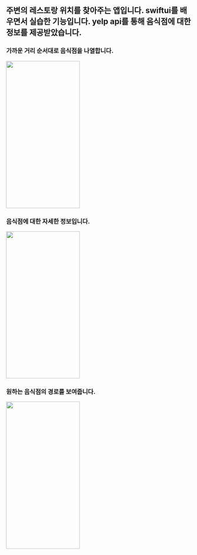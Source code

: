 ## 주변의 레스토랑 위치를 찾아주는 앱입니다. swiftui를 배우면서 실습한 기능입니다. yelp api를 통해 음식점에 대한 정보를 제공받았습니다. 


### 가까운 거리 순서대로 음식점을 나열합니다.
<img src="https://user-images.githubusercontent.com/84664561/175788879-696cfd72-7583-4a76-a13b-1af5d9d49aa0.png" width="200" height="400"/>

### 음식점에 대한 자세한 정보입니다.
<img src="https://user-images.githubusercontent.com/84664561/175788922-8080d334-0275-4f58-9f6b-7f28cca26ac3.png" width="200" height="400"/>

### 원하는 음식점의 경로를 보여줍니다.
<img src="https://user-images.githubusercontent.com/84664561/175789000-37f151d5-765b-4f24-acb0-c886ffc1cc83.png" width="200" height="400"/>
